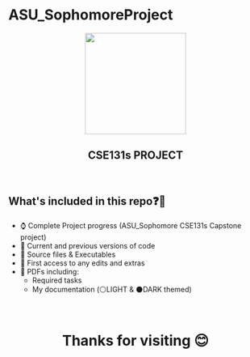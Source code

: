 # ASU_SophomoreProject
<div id="header" align="center">
  <img src="https://eng.asu.edu.eg/img/logo.png" width="200"/>
</div>

<h2 align="center">CSE131s PROJECT</h2><br>

## What's included in this repo❓🤔

- ⌚ Complete Project progress (ASU_Sophomore CSE131s Capstone project)
- 📅 Current and previous versions of code
- 📂 Source files & Executables
- 📝 First access to any edits and extras
- 📃 PDFs including:
     - Required tasks
     - My documentation (⚪LIGHT & ⚫DARK themed)
  
<br>
<h1 align="center">Thanks for visiting 😊</h1>




